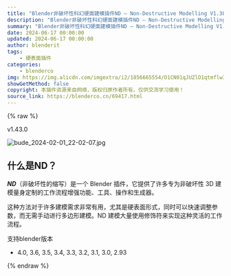 ```yaml
---
title: "Blender非破坏性科幻硬面建模插件ND – Non-Destructive Modelling V1.38.0 更新V1.43.0"
description: "Blender非破坏性科幻硬面建模插件ND – Non-Destructive Modelling V1.38.0 更新V1.43.0"
summary: "Blender非破坏性科幻硬面建模插件ND – Non-Destructive Modelling V1.38.0 更新V1.43.0"
date: 2024-06-17 00:00:00
updated: 2024-06-17 00:00:00
author: blenderit
tags: 
    - 硬表面插件
categories:
    - blenderco
img: https://img.alicdn.com/imgextra/i2/1856665554/O1CN01qJUZlO1qtmflw3UxM_!!1856665554.jpg
showGetMethod: false
copyright: 本插件资源来自网络，版权归原作者所有，仅供交流学习使用！
source_link: https://blenderco.cn/69417.html
---
```


{% raw %}
<div class="article-tips"><div><i class="icon icon-smile"></i> v1.43.0</div></div><p><img class="aligncenter" src="https://img.alicdn.com/imgextra/i2/1856665554/O1CN01qJUZlO1qtmflw3UxM_!!1856665554.jpg" alt="bude_2024-02-01_22-02-07.jpg"></p><h2>什么是ND？</h2><p><strong><em>ND</em></strong>（非破坏性的缩写）是一个 Blender 插件，它提供了许多专为非破坏性 3D 建模量身定制的工作流程增强功能、工具、操作和生成器。</p><p>这种方法对于许多建模需求非常有用，尤其是硬表面形式，同时可以快速调整参数，而无需手动进行多边形建模。ND 建模大量使用修饰符来实现这种灵活的工作流程。</p><p>支持blender版本</p><ul>
<li>4.0, 3.6, 3.5, 3.4, 3.3, 3.2, 3.1, 3.0, 2.93</li>
</ul>
<div style="display: none">blenderco</div>
{% endraw %}